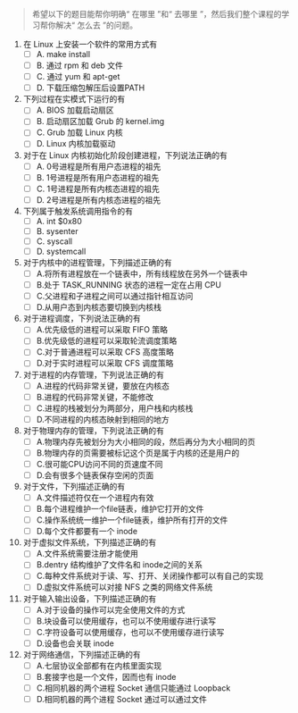 > 希望以下的题目能帮你明确“ 在哪里 ”和“ 去哪里 ”，然后我们整个课程的学习帮你解决“ 怎么去 ”的问题。

1. 在 Linux 上安装一个软件的常用方式有
   - [ ]  A. make install
   - [ ]  B. 通过 rpm 和 deb 文件
   - [ ]  C. 通过 yum 和 apt-get
   - [ ]  D. 下载压缩包解压后设置PATH
2. 下列过程在实模式下运行的有
   - [ ] A. BIOS 加载启动扇区
   - [ ] B. 启动扇区加载 Grub 的 kernel.img 
   - [ ] C. Grub 加载 Linux 内核
   - [ ] D. Linux 内核加载驱动
3. 对于在 Linux 内核初始化阶段创建进程，下列说法正确的有
   - [ ] A. 0号进程是所有用户态进程的祖先
   - [ ] B. 1号进程是所有用户态进程的祖先
   - [ ] C. 1号进程是所有内核态进程的祖先
   - [ ] D. 2号进程是所有内核态进程的祖先
4. 下列属于触发系统调用指令的有
   - [ ] A. int $0x80
   - [ ] B. sysenter
   - [ ] C. syscall
   - [ ] D. systemcall
5. 对于内核中的进程管理，下列描述正确的有
   - [ ] A.将所有进程放在一个链表中，所有线程放在另外一个链表中
   - [ ] B.处于 TASK_RUNNING 状态的进程一定在占用 CPU
   - [ ] C.父进程和子进程之间可以通过指针相互访问
   - [ ] D.从用户态到内核态要切换到内核栈
6. 对于进程调度，下列说法正确的有
   - [ ] A.优先级低的进程可以采取 FIFO 策略
   - [ ] B.优先级低的进程可以采取轮流调度策略
   - [ ] C.对于普通进程可以采取 CFS 高度策略
   - [ ] D.对于实时进程可以采取 CFS 调度策略
7. 对于进程的内存管理，下列说法正确的有
   - [ ] A.进程的代码非常关键，要放在内核态
   - [ ] B.进程的代码非常关键，不能修改
   - [ ] C.进程的栈被划分为两部分，用户栈和内核栈
   - [ ] D.不同进程的内核态映射到相同的地方
8. 对于物理内存的管理，下列说法正确的有
   - [ ] A.物理内存先被划分为大小相同的段，然后再分为大小相同的页
   - [ ] B.物理内存的页需要被标记这个页是属于内核的还是用户的
   - [ ] C.很可能CPU访问不同的页速度不同
   - [ ] D.会有很多个链表保存空闲的页面
9. 对于文件，下列描述正确的有
   - [ ] A.文件描述符仅在一个进程内有效
   - [ ] B.每个进程维护一个file链表，维护它打开的文件
   - [ ] C.操作系统统一维护一个file链表，维护所有打开的文件
   - [ ] D.每个文件都要有一个 inode 
10. 对于虚拟文件系统，下列描述正确的有
    - [ ] A.文件系统需要注册才能使用
    - [ ] B.dentry 结构维护了文件名和 inode之间的关系
    - [ ] C.每种文件系统对于读、写、打开、关闭操作都可以有自己的实现
    - [ ] D.虚拟文件系统可以对接 NFS 之类的网络文件系统
11. 对于输入输出设备，下列描述正确的有
    - [ ] A.对于设备的操作可以完全使用文件的方式
    - [ ] B.块设备可以使用缓存，也可以不使用缓存进行读写
    - [ ] C.字符设备可以使用缓存，也可以不使用缓存进行读写
    - [ ] D.设备也会关联 inode
12. 对于网络通信，下列描述正确的有
    - [ ] A.七层协议全部都有在内核里面实现
    - [ ] B.套接字也是一个文件，因而也有 inode 
    - [ ] C.相同机器的两个进程 Socket 通信只能通过 Loopback
    - [ ] D.相同机器的两个进程 Socket 通过可以通过文件